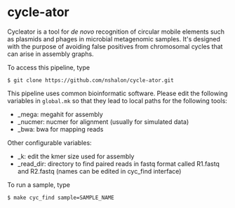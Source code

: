 # cycle-ator

Cycleator is a tool for *de novo* recognition of circular mobile elements such as plasmids and phages in microbial metagenomic samples. It's designed with the purpose of avoiding false positives from chromosomal cycles that can arise in assembly graphs.

To access this pipeline, type

`$ git clone https://github.com/nshalon/cycle-ator.git`

This pipeline uses common bioinformatic software. Please edit the following variables in `global.mk` so that they lead to local paths for the following tools:

- \_mega: megahit for assembly  
- \_nucmer: nucmer for alignment (usually for simulated data)
- \_bwa: bwa for mapping reads

Other configurable variables:

- \_k: edit the kmer size used for assembly
- \_read\_dir: directory to find paired reads in fastq format called R1.fastq and R2.fastq (names can be edited in cyc\_find interface)

To run a sample, type

`$ make cyc_find sample=SAMPLE_NAME`


 
